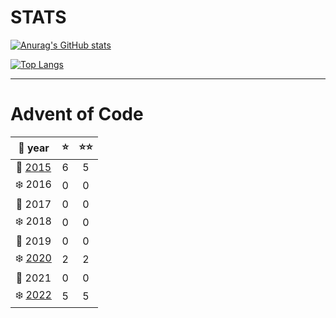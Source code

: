 # STATS
<!-- FIRST DESIGN -->
[![Anurag's GitHub stats](https://github-readme-stats.vercel.app/api?username=hckmtrx&count_private=true&show_icons=true&bg_color=0a0a0a&hide_border=true&title_color=36b38c&text_color=74c47e&icon_color=63a138&border_radius=8)](https://github.com/anuraghazra/github-readme-stats)

[![Top Langs](https://github-readme-stats.vercel.app/api/top-langs/?username=hckmtrx&bg_color=0a0a0a&hide_border=true&title_color=36b38c&text_color=9dc2a2&border_radius=8&layout=compact)](https://github.com/anuraghazra/github-readme-stats)

<!-- SECOND DESIGN
[![Anurag's GitHub stats](https://github-readme-stats.vercel.app/api?username=hckmtrx&count_private=true&show_icons=true&bg_color=0e0e26&hide_border=true&title_color=8a7400&text_color=8a7400&icon_color=dbb900&border_radius=8)](https://github.com/anuraghazra/github-readme-stats)

[![Top Langs](https://github-readme-stats.vercel.app/api/top-langs/?username=hckmtrx&bg_color=0e0e26&hide_border=true&title_color=8a7400&text_color=8a7400&border_radius=8&layout=compact)](https://github.com/anuraghazra/github-readme-stats)
-->
***
# Advent of Code
|🎄 year | ⭐ | ⭐⭐ |
|:---:|:---:|:---:|
|🎄 [2015](https://github.com/hckmtrx/advent-of-code/tree/main/2015) | 6 | 5 |
|❄️ 2016 | 0 | 0 |
|🎄 2017 | 0 | 0 |
|❄️ 2018 | 0 | 0 |
|🎄 2019 | 0 | 0 |
|❄️ [2020](https://github.com/hckmtrx/advent-of-code/tree/main/2020) | 2 | 2 |
|🎄 2021 | 0 | 0 |
|❄️ [2022](https://github.com/hckmtrx/advent-of-code/tree/main/2022) | 5 | 5 |